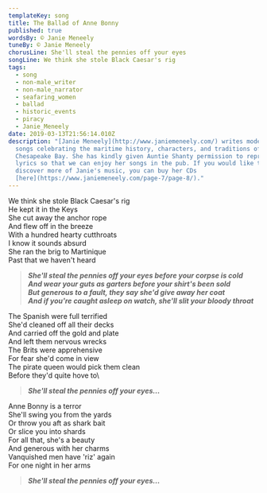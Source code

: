 ```yaml
---
templateKey: song
title: The Ballad of Anne Bonny
published: true
wordsBy: © Janie Meneely
tuneBy: © Janie Meneely
chorusLine: She'll steal the pennies off your eyes
songLine: We think she stole Black Caesar's rig
tags:
  - song
  - non-male_writer
  - non-male_narrator
  - seafaring_women
  - ballad
  - historic_events
  - piracy
  - Janie_Meneely
date: 2019-03-13T21:56:14.010Z
description: "[Janie Meneely](http://www.janiemeneely.com/) writes modern sea
  songs celebrating the maritime history, characters, and traditions of the
  Chesapeake Bay. She has kindly given Auntie Shanty permission to reproduce the
  lyrics so that we can enjoy her songs in the pub. If you would like to
  discover more of Janie's music, you can buy her CDs
  [here](https://www.janiemeneely.com/page-7/page-8/)."
---
```

We think she stole Black Caesar's rig\
He kept it in the Keys\
She cut away the anchor rope\
And flew off in the breeze\
With a hundred hearty cutthroats\
I know it sounds absurd\
She ran the brig to Martinique\
Past that we haven't heard

> ***She'll steal the pennies off your eyes before your corpse is cold***\
> ***And wear your guts as garters before your shirt's been sold***\
> ***But generous to a fault, they say she'd give away her coat***\
> ***And if you're caught asleep on watch, she'll slit your bloody throat***

The Spanish were full terrified\
She'd cleaned off all their decks\
And carried off the gold and plate\
And left them nervous wrecks\
The Brits were apprehensive\
For fear she'd come in view\
The pirate queen would pick them clean\
Before they'd quite hove to\

> ***She'll steal the pennies off your eyes...***

Anne Bonny is a terror\
She'll swing you from the yards\
Or throw you aft as shark bait\
Or slice you into shards\
For all that, she's a beauty\
And generous with her charms\
Vanquished men have 'riz' again\
For one night in her arms

> ***She'll steal the pennies off your eyes...***
